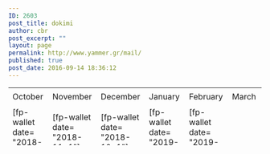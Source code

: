 ```yaml
---
ID: 2603
post_title: dokimi
author: cbr
post_excerpt: ""
layout: page
permalink: http://www.yammer.gr/mail/
published: true
post_date: 2016-09-14 18:36:12
---
```

<table style="height: 115px;" width="750">
<tbody>
<tr style="height: 37px;">
<td style="width: 118px; height: 37px;">October</td>
<td style="width: 118px; height: 37px;">November</td>
<td style="width: 118px; height: 37px;">December</td>
<td style="width: 118px; height: 37px;">January</td>
<td style="width: 119px; height: 37px;">February</td>
<td style="width: 119px; height: 37px;">March</td>
</tr>
<tr>
<td style="width: 118px;">[fp-wallet date= "2018-10-1"]</td>
<td style="width: 118px;">[fp-wallet date= "2018-11-1"]</td>
<td style="width: 118px;">[fp-wallet date= "2018-12-1"]</td>
<td style="width: 118px;">[fp-wallet date= "2019-1-1"]</td>
<td style="width: 119px;">[fp-wallet date= "2019-2-1"]</td>
<td style="width: 119px;"></td>
</tr>
<tr>
<td style="width: 118px;">[fp-user-ranking date= "2018-10-1"]</td>
<td style="width: 118px;">[fp-user-ranking date= "2018-11-1"]</td>
<td style="width: 118px;">[fp-user-ranking date= "2018-12-1"]</td>
<td style="width: 118px;">[fp-user-ranking date= "2019-1-1"]</td>
<td style="width: 119px;">[fp-user-ranking date= "2019-2-1"]</td>
<td style="width: 119px;"></td>
</tr>
</tbody>
</table>
&nbsp;